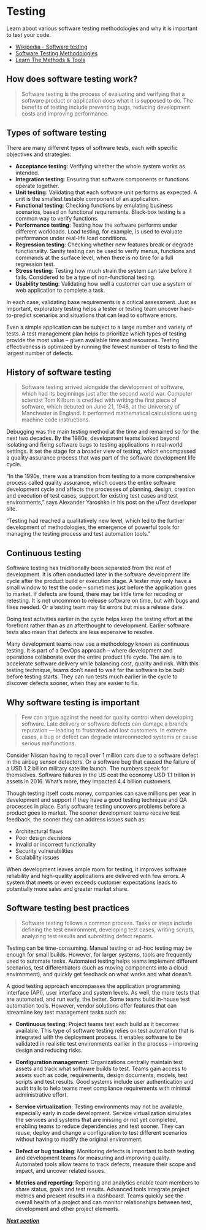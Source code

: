 # Testing

Learn about various software testing methodologies and why it is important to test your code.
- [Wikipedia - Software testing](https://en.wikipedia.org/wiki/Software_testing)
- [Software Testing Methodologies](https://smartbear.com/learn/automated-testing/software-testing-methodologies/)
- [Learn The Methods & Tools](https://www.inflectra.com/ideas/topic/testing-methodologies.aspx)

## How does software testing work?

> Software testing is the process of evaluating and verifying that a software product or application does what it is supposed to do. The benefits of testing include preventing bugs, reducing development costs and improving performance. 

## Types of software testing

There are many different types of software tests, each with specific objectives and strategies:

- **Acceptance testing**: Verifying whether the whole system works as intended.
- **Integration testing**: Ensuring that software components or functions operate together.
- **Unit testing**: Validating that each software unit performs as expected. A unit is the smallest testable component of an application.
- **Functional testing**: Checking functions by emulating business scenarios, based on functional requirements. Black-box testing is a common way to verify functions.
- **Performance testing**: Testing how the software performs under different workloads. Load testing, for example, is used to evaluate performance under real-life load conditions.
- **Regression testing**: Checking whether new features break or degrade functionality. Sanity testing can be used to verify menus, functions and commands at the surface level, when there is no time for a full regression test.
- **Stress testing**: Testing how much strain the system can take before it fails. Considered to be a type of non-functional testing.
- **Usability testing**: Validating how well a customer can use a system or web application to complete a task.

In each case, validating base requirements is a critical assessment. Just as important, exploratory testing helps a tester or testing team uncover hard-to-predict scenarios and situations that can lead to software errors.

Even a simple application can be subject to a large number and variety of tests. A test management plan helps to prioritize which types of testing provide the most value – given available time and resources. Testing effectiveness is optimized by running the fewest number of tests to find the largest number of defects.

## History of software testing

> Software testing arrived alongside the development of software, which had its beginnings just after the second world war. Computer scientist Tom Kilburn is credited with writing the first piece of software, which debuted on June 21, 1948, at the University of Manchester in England. It performed mathematical calculations using machine code instructions.

Debugging was the main testing method at the time and remained so for the next two decades. By the 1980s, development teams looked beyond isolating and fixing software bugs to testing applications in real-world settings. It set the stage for a broader view of testing, which encompassed a quality assurance process that was part of the software development life cycle.

“In the 1990s, there was a transition from testing to a more comprehensive process called quality assurance, which covers the entire software development cycle and affects the processes of planning, design, creation and execution of test cases, support for existing test cases and test environments,” says Alexander Yaroshko in his post on the uTest developer site.

“Testing had reached a qualitatively new level, which led to the further development of methodologies, the emergence of powerful tools for managing the testing process and test automation tools.”

## Continuous testing

Software testing has traditionally been separated from the rest of development. It is often conducted later in the software development life cycle after the product build or execution stage. A tester may only have a small window to test the code – sometimes just before the application goes to market. If defects are found, there may be little time for recoding or retesting. It is not uncommon to release software on time, but with bugs and fixes needed. Or a testing team may fix errors but miss a release date.

Doing test activities earlier in the cycle helps keep the testing effort at the forefront rather than as an afterthought to development. Earlier software tests also mean that defects are less expensive to resolve.

Many development teams now use a methodology known as continuous testing. It is part of a DevOps approach – where development and operations collaborate over the entire product life cycle. The aim is to accelerate software delivery while balancing cost, quality and risk. With this testing technique, teams don’t need to wait for the software to be built before testing starts. They can run tests much earlier in the cycle to discover defects sooner, when they are easier to fix.

## Why software testing is important

>Few can argue against the need for quality control when developing software. Late delivery or software defects can damage a brand’s reputation — leading to frustrated and lost customers. In extreme cases, a bug or defect can degrade interconnected systems or cause serious malfunctions.

Consider Nissan having to recall over 1 million cars due to a software defect in the airbag sensor detectors. Or a software bug that caused the failure of a USD 1.2 billion military satellite launch. The numbers speak for themselves. Software failures in the US cost the economy USD 1.1 trillion in assets in 2016. What’s more, they impacted 4.4 billion customers.

Though testing itself costs money, companies can save millions per year in development and support if they have a good testing technique and QA processes in place. Early software testing uncovers problems before a product goes to market. The sooner development teams receive test feedback, the sooner they can address issues such as:

- Architectural flaws
- Poor design decisions
- Invalid or incorrect functionality
- Security vulnerabilities
- Scalability issues

When development leaves ample room for testing, it improves software reliability and high-quality applications are delivered with few errors. A system that meets or even exceeds customer expectations leads to potentially more sales and greater market share.

## Software testing best practices

>Software testing follows a common process. Tasks or steps include defining the test environment, developing test cases, writing scripts, analyzing test results and submitting defect reports.

Testing can be time-consuming. Manual testing or ad-hoc testing may be enough for small builds. However, for larger systems, tools are frequently used to automate tasks. Automated testing helps teams implement different scenarios, test differentiators (such as moving components into a cloud environment), and quickly get feedback on what works and what doesn't.

A good testing approach encompasses the application programming interface (API), user interface and system levels. As well, the more tests that are automated, and run early, the better. Some teams build in-house test automation tools. However, vendor solutions offer features that can streamline key test management tasks such as:

- **Continuous testing**: Project teams test each build as it becomes available. This type of software testing relies on test automation that is integrated with the deployment process. It enables software to be validated in realistic test environments earlier in the process – improving design and reducing risks.

- **Configuration management**: Organizations centrally maintain test assets and track what software builds to test. Teams gain access to assets such as code, requirements, design documents, models, test scripts and test results. Good systems include user authentication and audit trails to help teams meet compliance requirements with minimal administrative effort.

- **Service virtualization**: Testing environments may not be available, especially early in code development. Service virtualization simulates the services and systems that are missing or not yet completed, enabling teams to reduce dependencies and test sooner. They can reuse, deploy and change a configuration to test different scenarios without having to modify the original environment.

- **Defect or bug tracking**: Monitoring defects is important to both testing and development teams for measuring and improving quality. Automated tools allow teams to track defects, measure their scope and impact, and uncover related issues.

- **Metrics and reporting**: Reporting and analytics enable team members to share status, goals and test results. Advanced tools integrate project metrics and present results in a dashboard. Teams quickly see the overall health of a project and can monitor relationships between test, development and other project elements.

[**_Next section_**](./Test_Plan/README.md)